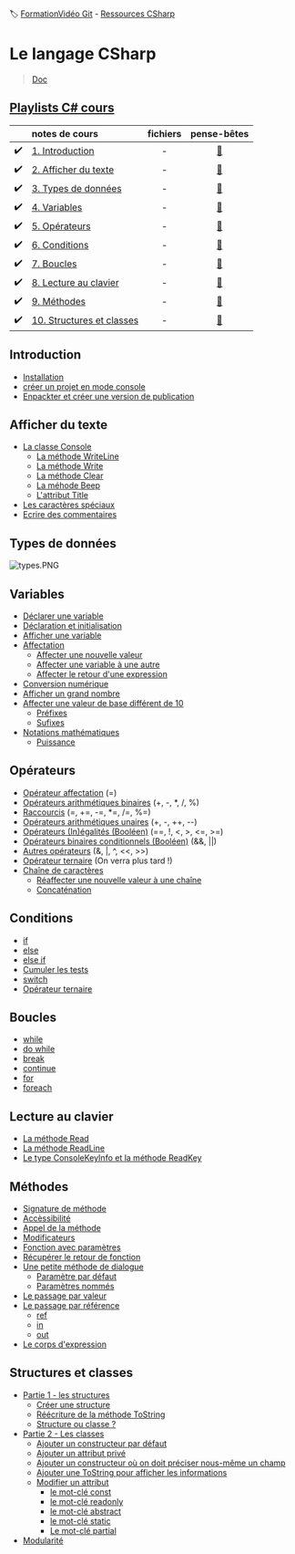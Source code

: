 :label: [FormationVidéo Git](https://github.com/jasonchampagne/FormationVideo) - [Ressources CSharp](https://github.com/jasonchampagne/FormationVideo/tree/master/Ressources/C%23)

# Le langage CSharp
> [Doc](https://docs.microsoft.com/fr-fr/dotnet/csharp/)  

## [Playlists C# cours](https://github.com/jasonchampagne/FormationVideo/blob/master/Playlists/csharp-cours.md)  

||notes de cours|fichiers|pense-bêtes
-|:-|:-:|:-:
|:heavy_check_mark:|[1. Introduction](cours/001_introduction/note.md)|-|[:memo:](#Introduction)
|:heavy_check_mark:|[2. Afficher du texte](cours/002_afficher_du_texte/note.md)|-|[:memo:](#Afficher-du-texte)
|:heavy_check_mark:|[3. Types de données](cours/003_type_de_données/note.md)|-|[:memo:](#Types-de-données)
|:heavy_check_mark:|[4. Variables](cours/004_variables/note.md)|-|[:memo:](#Variables)
|:heavy_check_mark:|[5. Opérateurs](cours/005_opérateurs/note.md)|-|[:memo:](#Opérateurs)
|:heavy_check_mark:|[6. Conditions](cours/006_conditions/note.md)|-|[:memo:](#Conditions)
|:heavy_check_mark:|[7. Boucles](cours/007_boucles/note.md)|-|[:memo:](#Boucles)
|:heavy_check_mark:|[8. Lecture au clavier](cours/008_lecture_au_clavier/note.md)|-|[:memo:](#Lecture-au-clavier)
|:heavy_check_mark:|[9. Méthodes](cours/009_méthodes/note.md)|-|[:memo:](#Méthodes)
|:heavy_check_mark:|[10. Structures et classes](cours/010_structures_et_classes/note.md)|-|[:memo:](#Structures-et-classes)

## Introduction

+ [Installation](cours/001_introduction/note.md#Installation)
+ [créer un projet en mode console](cours/001_introduction/note.md#créer-un-projet-en-mode-console)
+ [Enpackter et créer une version de publication](cours/001_introduction/note.md#Enpackter-et-créer-une-version-de-publication)

## Afficher du texte

+ [La classe Console](cours/002_afficher_du_texte/note.md#La-classe-Console)
    + [La méthode WriteLine](cours/002_afficher_du_texte/note.md#La-méthode-WriteLine)
    + [La méthode Write](cours/002_afficher_du_texte/note.md#La-méthode-Write)
    + [La méthode Clear](cours/002_afficher_du_texte/note.md#La-méthode-Clear)
    + [La méhode Beep](cours/002_afficher_du_texte/note.md#La-méhode-Beep)
    + [L'attribut Title](cours/002_afficher_du_texte/note.md#Attribut-Title)
+ [Les caractères spéciaux](cours/002_afficher_du_texte/note.md#Les-caractères-spéciaux)
+ [Ecrire des commentaires](cours/002_afficher_du_texte/note.md#Ecrire-des-commentaires)

## Types de données

![types.PNG](cours/003_type_de_données/types.PNG)

## Variables

+ [Déclarer une variable](cours/004_variables/note.md#Déclarer-une-variable)
+ [Déclaration et initialisation](cours/004_variables/note.md#Déclaration-et-initialisation)
+ [Afficher une variable](cours/004_variables/note.md#Afficher-une-variable)
+ [Affectation](cours/004_variables/note.md#Affectation)
    + [Affecter une nouvelle valeur](cours/004_variables/note.md#Affecter-une-nouvelle-valeur)
    + [Affecter une variable à une autre](cours/004_variables/note.md#Affecter-une-variable-à-une-autre)
    + [Affecter le retour d'une expression](cours/004_variables/note.md#Affecter-le-retour-d-une-expression)
+ [Conversion numérique](cours/004_variables/note.md#Conversion-numérique)
+ [Afficher un grand nombre](cours/004_variables/note.md#Afficher-un-grand-nombre)
+ [Affecter une valeur de base différent de 10](cours/004_variables/note.md#Affecter-une-valeur-de-base-différent-de-10)
    + [Préfixes](cours/004_variables/note.md#Préfixes)
    + [Sufixes](cours/004_variables/note.md#Sufixes)
+ [Notations mathématiques](cours/004_variables/note.md#Notations-mathématiques)
    + [Puissance](cours/004_variables/note.md#Puissance)

## Opérateurs

+ [Opérateur affectation](cours/005_opérateurs/note.md#Opérateur-affectation) (=)
+ [Opérateurs arithmétiques binaires](cours/005_opérateurs/note.md#Opérateurs-arithmétiques-binaires) (+, -, *, /, %)
+ [Raccourcis](cours/005_opérateurs/note.md#Raccourcis) (=, +=, -=, *=, /=, %=)
+ [Opérateurs arithmétiques unaires](cours/005_opérateurs/note.md#Opérateurs-arithmétiques-unaires) (+, -, ++, --)
+ [Opérateurs (In)égalités (Booléen)](cours/005_opérateurs/note.md#Opérateurs-égalités) (==, !, <, >, <=, >=)
+ [Opérateurs binaires conditionnels (Booléen)](cours/005_opérateurs/note.md#Opérateurs-binaires-conditionnels) (&&, ||)
+ [Autres opérateurs](cours/005_opérateurs/note.md#Autres-opérateurs) (&, |, ^, <<, >>)
+ [Opérateur ternaire](cours/005_opérateurs/note.md#Opérateur-ternaire) (On verra plus tard !)
+ [Chaîne de caractères](cours/005_opérateurs/note.md#Chaîne-de-caractères)
    + [Réaffecter une nouvelle valeur à une chaîne](cours/005_opérateurs/note.md#Réaffecter-une-nouvelle-valeur-à-une-chaîne)
    + [Concaténation](cours/005_opérateurs/note.md#Concaténation)

## Conditions

+ [if](cours/006_conditions/note.md#if)
+ [else](cours/006_conditions/note.md#else)
+ [else if](cours/006_conditions/note.md#else-if)
+ [Cumuler les tests](cours/006_conditions/note.md#Cumuler-les-tests)
+ [switch](cours/006_conditions/note.md#switch)
+ [Opérateur ternaire](cours/006_conditions/note.md#Opérateur-ternaire)

## Boucles

+ [while](cours/007_boucles/note.md#while)
+ [do while](cours/007_boucles/note.md#do-while)
+ [break](cours/007_boucles/note.md#break)
+ [continue](cours/007_boucles/note.md#continue)
+ [for](cours/007_boucles/note.md#for)
+ [foreach](cours/007_boucles/note.md#foreach)

## Lecture au clavier

+ [La méthode Read](cours/008_lecture_au_clavier/note.md#La-méthode-Read)
+ [La méthode ReadLine](cours/008_lecture_au_clavier/note.md#La-méthode-ReadLine)
+ [Le type ConsoleKeyInfo et la méthode ReadKey](cours/008_lecture_au_clavier/note.md#Le-type-ConsoleKeyInfo-et-la-méthode-ReadKey)

## Méthodes

+ [Signature de méthode](cours/009_méthodes/note.md#Signature-de-méthode)
+ [Accèssibilité](cours/009_méthodes/note.md#Accèssibilité)
+ [Appel de la méthode](cours/009_méthodes/note.md#Appel-de-la-méthode)
+ [Modificateurs](cours/009_méthodes/note.md#Modificateurs)
+ [Fonction avec paramètres](cours/009_méthodes/note.md#Fonction-avec-paramètres)
+ [Récupérer le retour de fonction](cours/009_méthodes/note.md#Récupérer-le-retour-de-fonction)
+ [Une petite méthode de dialogue](cours/009_méthodes/note.md#Une-petite-méthode-de-dialogue)
    + [Paramètre par défaut](cours/009_méthodes/note.md#Paramètre-par-défaut)
    + [Paramètres nommés](cours/009_méthodes/note.md#Paramètres-nommés)
+ [Le passage par valeur](cours/009_méthodes/note.md#Le-passage-par-valeur)
+ [Le passage par référence](cours/009_méthodes/note.md#Le-passage-par-référence)
    + [ref](cours/009_méthodes/note.md#ref)
    + [in](cours/009_méthodes/note.md#in)
    + [out](cours/009_méthodes/note.md#out)
+ [Le corps d'expression](cours/009_méthodes/note.md#Le-corps-expression)

## Structures et classes

+ [Partie 1 - les structures](cours/010_structures_et_classes/note.md#Partie-1---les-structures)
    + [Créer une structure](cours/010_structures_et_classes/note.md#Créer-une-structure)
    + [Réécriture de la méthode ToString](cours/010_structures_et_classes/note.md#Réécriture-de-la-méthode-ToString)
    + [Structure ou classe ?](cours/010_structures_et_classes/note.md#Structure-ou-classe)
+ [Partie 2 - Les classes](cours/010_structures_et_classes/note.md#Partie-2---Les-classes)
    + [Ajouter un constructeur par défaut](cours/010_structures_et_classes/note.md#Ajouter-un-constructeur-par-défaut)
    + [Ajouter un attribut privé](cours/010_structures_et_classes/note.md#Ajouter-un-attribut-privé)
    + [Ajouter un constructeur où on doit préciser nous-même un champ](cours/010_structures_et_classes/note.md#Ajouter-un-constructeur-où-on-doit-préciser-nous-même-un-champ)
    + [Ajouter une ToString pour afficher les informations](cours/010_structures_et_classes/note.md#Ajouter-une-ToString-pour-afficher-les-informations)
    + [Modifier un attribut](cours/010_structures_et_classes/note.md#Modifier-un-attribut)
        + [le mot-clé const](cours/010_structures_et_classes/note.md#le-mot-clé-const)
        + [le mot-clé readonly](cours/010_structures_et_classes/note.md#le-mot-clé-readonly)
        + [le mot-clé abstract](cours/010_structures_et_classes/note.md#le-mot-clé-abstract)
        + [le mot-clé static](cours/010_structures_et_classes/note.md#le-mot-clé-static)
        + [Le mot-clé partial](cours/010_structures_et_classes/note.md#Le-mot-clé-partial)
+ [Modularité](cours/010_structures_et_classes/note.md#Modularité)